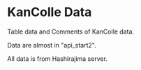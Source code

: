 # KanColle Data

Table data and Comments of KanColle data.

Data are almost in "api_start2".

All data is from Hashirajima server.